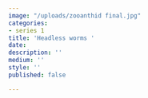 ```yaml
---
image: "/uploads/zooanthid final.jpg"
categories:
- series 1
title: 'Headless worms '
date: 
description: ''
medium: ''
style: ''
published: false

---
```

